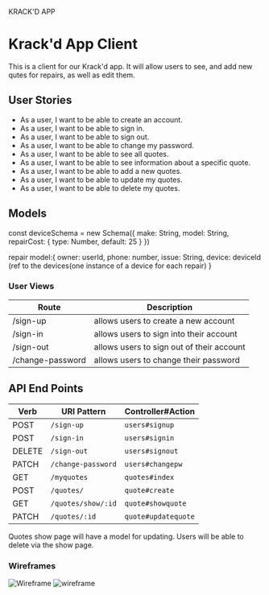 KRACK'D APP

 # Krack'd App Client

This is a client for our Krack'd app. It will allow users to see, and add new qutes for repairs, as well as edit them.

## User Stories

* As a user, I want to be able to create an account.
* As a user, I want to be able to sign in.
* As a user, I want to be able to sign out.
* As a user, I want to be able to change my password.
* As a user, I want to be able to see all quotes.
* As a user, I want to be able to see information about a specific quote.
* As a user, I want to be able to add a new quotes.
* As a user, I want to be able to update my quotes.
* As a user, I want to be able to delete my quotes.

## Models

const deviceSchema = new Schema({
    make: String,
    model: String,
    repairCost: {
        type: Number,
        default: 25
    }
})


repair model:{
owner: userId,
phone: number,
issue: String,
device: deviceId (ref to the devices(one instance of a device for each repair)
}


### User Views

| Route | Description |
| ----- | ----------- |
| /sign-up | allows users to create a new account |
| /sign-in | allows users to sign into their account |
| /sign-out | allows users to sign out of their account |
| /change-password | allows users to change their password |

 ## API End Points

| Verb   | URI Pattern            | Controller#Action |
|--------|------------------------|-------------------|
| POST   | `/sign-up`             | `users#signup`    |
| POST   | `/sign-in`             | `users#signin`    |
| DELETE | `/sign-out`            | `users#signout`   |
| PATCH  | `/change-password`     | `users#changepw`  |
| GET    | `/myquotes`             | `quotes#index`     |
| POST   | `/quotes/`             | `quote#create`    |
| GET    | `/quotes/show/:id`    |`quote#showquote`      |
| PATCH  | `/quotes/:id`         | `quote#updatequote`    |



Quotes show page will have a model for updating.
Users will be able to delete via the show page.

### Wireframes

![Wireframe](/Note1.jpeg)
![wireframe](/Note2.jpeg)
